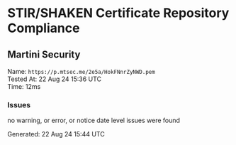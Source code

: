 # STIR/SHAKEN Certificate Repository Compliance

## Martini Security

Name: `https://p.mtsec.me/2e5a/HokFNnrZyNWD.pem`\
Tested At: 22 Aug 24 15:36 UTC\
Time: 12ms

### Issues

no warning, or error, or notice date level issues were found

Generated: 22 Aug 24 15:44 UTC